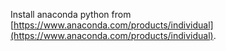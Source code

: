 Install anaconda python from [https://www.anaconda.com/products/individual](https://www.anaconda.com/products/individual).